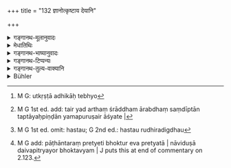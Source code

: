 +++
title = "132 ज्ञानोत्कृष्टाय देयानि"

+++

<details><summary>गङ्गानथ-मूलानुवादः</summary>

Offerings for gods and Pitṛs should be given to one who is distinguished by knowledge; for hands smeared with blood are not cleansed by blood.—(132)
</details>

<details><summary>मेधातिथिः</summary>

ज्ञानेन विद्यया उत्कृष्टः अधिकः तस्मै[^२३३] **देयानि कव्यानि** ।[^२३४] अयम् असौ हस्तरुधिरदिग्धोपमार्थः । रुधिरदिग्धौ हस्तौ[^२३५] रुधिरेणोपमृज्यमानाव् अधिकतरं रज्येते, न निर्मलौ भवतः, एवम् अविद्वान् ब्राह्मणः भोज्यमानः पितॄन् अधो नयतितराम्[^२३६] ॥ ३.१२२ ॥


[^२३६]:
     M G add: pāṭhāntaraṃ pretyeti bhoktur eva pretyatā | nāviduṣā daivapitryayor bhoktavyam | J puts this at end of commentary on 2.123.


[^२३५]:
     M G 1st ed. omit: hastau; G 2nd ed.: hastau rudhiradigdhau 


[^२३४]:
     M G 1st ed. add: tair yad arthaṃ śrāddham ārabdhaṃ saṃdīptān taptāyaḥpiṇḍān yamapuruṣair āśyate |


[^२३३]:
     M G: utkṛṣṭā adhikāḥ tebhyo
</details>

<details><summary>गङ्गानथ-भाष्यानुवादः</summary>

One who is ‘*distinguished*’—who excels—‘*by knowledge*’—in learning; to such a one ‘*should be given*’ ‘*the offerings for gods and Pitṛs*.’

The sense of the metaphor of the ‘*hand smeared with bloo*’ is as follows:—‘Hands smeared with blood when washed with blood only become all the more reddened, and they are not cleansed; similarly, the ignorant *Brāhmaṇa*, when, fed, only carries the ancestors to still worse hells,’—(132)
</details>

<details><summary>गङ्गानथ-टिप्पन्यः</summary>

This verse is quoted without comment in *Madanapārijāta* (p. 556).
</details>

<details><summary>गङ्गानथ-तुल्य-वाक्यानि</summary>

*Āśvalāyana* (1.50).—‘The good man who constantly offers food into the
mouth of one learned in the Veda, becomes freed from heinous sins and
attains union with Brahman.’

*Āśvalāyana* (14.15).—‘At the Śrāddha one shall invite such Brāhmaṇas as
are fully learned in the Rig Veda; in the absence of these, he may
invite persons learned in other recensions of the Veda.’

*Vaśiṣṭha* (3.9-13).—‘The offerings made to Gods and Pitṛs should be
presented to the person learned in the Veda; what is presented to one
who is not learned in the Veda reaches neither the Pitṛs nor the
Gods;—that man who has an illiterate person in his bouse and the learned
man at a distance, should present the offering to the learned man; this
would not be a supersession of the illiterate man; there can be no
wrongful supersession of the Brāhmaṇa who is devoid of the Veda; no one
pours oblations into ashes and neglects the burning fire; those regions
where illiterate persons enjoy what should he enjoyed by the learned are
struck by famine and other dangers.’

*Atri-saṃhitā* (152).—‘What is given to an unqualified recipient
destroys the family up to the seventh generation; neither the Gods nor
the Pitṛs accept such offerings.’

*Bṛhaspati* (59).—‘If an illiterate person accepts the gift of the cow
or gold or clothing or land or sesamum, he becomes burnt like fuel; if a
man has an illiterate person at home and the learned man at a distance,
the present should he made to the learned; the supersession of the
illiterate is not wrong.’
</details>

<details><summary>Bühler</summary>

132	Food sacred to the manes or to the gods must be given to a man distinguished by sacred knowledge; for hands, smeared with blood, cannot be cleansed with blood.
</details>
